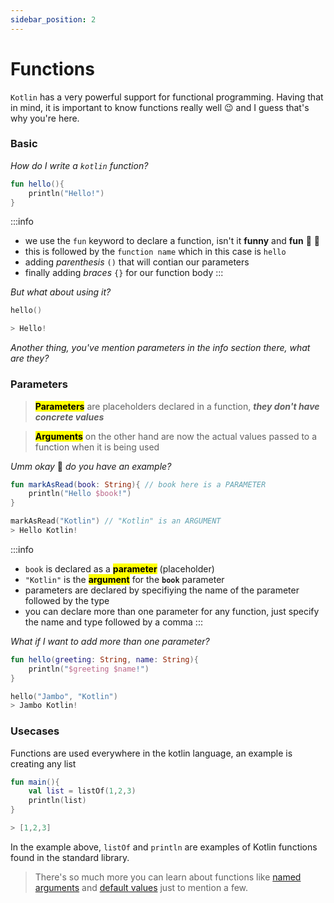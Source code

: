 ```yaml
---
sidebar_position: 2
---
```


# Functions

[//]: # (😅 😉 😜 😝 🤭 🤔 🤫 🤨 😒 😬 😮‍💨 😌 😔 🥶 😎 🧐 😕 🥺 😯 😓 🙈 🙊 👌 👆 🤞 👍 👊 👏 🕺 💃)

`Kotlin` has a very powerful support for functional programming. Having that in mind, it is important to know functions really well :wink: and I guess that's why you're here.

### Basic
_How do I write a `kotlin` function?_
```kotlin
fun hello(){
    println("Hello!")
}
```

:::info
- we use the `fun` keyword to declare a function, isn't it **funny** and **fun** 🕺 💃
- this is followed by the `function name` which in this case is `hello`
- adding _parenthesis_ `()` that will contian our parameters
- finally adding _braces_ `{}` for our function body
:::

_But what about using it?_

```kotlin
hello()

> Hello!
```

_Another thing, you've mention parameters in the info section there, what are they?_

### Parameters
> **<mark>Parameters</mark>** are placeholders declared in a function, __*they don't have concrete values*__

> **<mark>Arguments</mark>** on the other hand are now the actual values passed to a function when it is being used

_Umm okay_ 🤨 _do you have an example?_
```kotlin
fun markAsRead(book: String){ // book here is a PARAMETER
    println("Hello $book!")
}

markAsRead("Kotlin") // "Kotlin" is an ARGUMENT
> Hello Kotlin!
```
:::info
- `book` is declared as a **<mark>parameter</mark>** (placeholder)
- `"Kotlin"` is the **<mark>argument</mark>** for the **`book`** parameter
- parameters are declared by specifiying the name of the parameter followed by the type
- you can declare more than one parameter for any function, just specify the name and type followed by a comma
:::

_What if I want to add more than one parameter?_
```kotlin
fun hello(greeting: String, name: String){
    println("$greeting $name!")
}

hello("Jambo", "Kotlin")
> Jambo Kotlin!
```
### Usecases

Functions are used everywhere in the kotlin language, an example is creating any list

```kotlin
fun main(){
    val list = listOf(1,2,3)
    println(list)
}

> [1,2,3]

```

In the example above, `listOf` and `println` are examples of Kotlin functions found in the standard library.

> There's so much more you can learn about functions like [named arguments](./named_arguments.md) and [default values](default_values.md) just to mention a few.